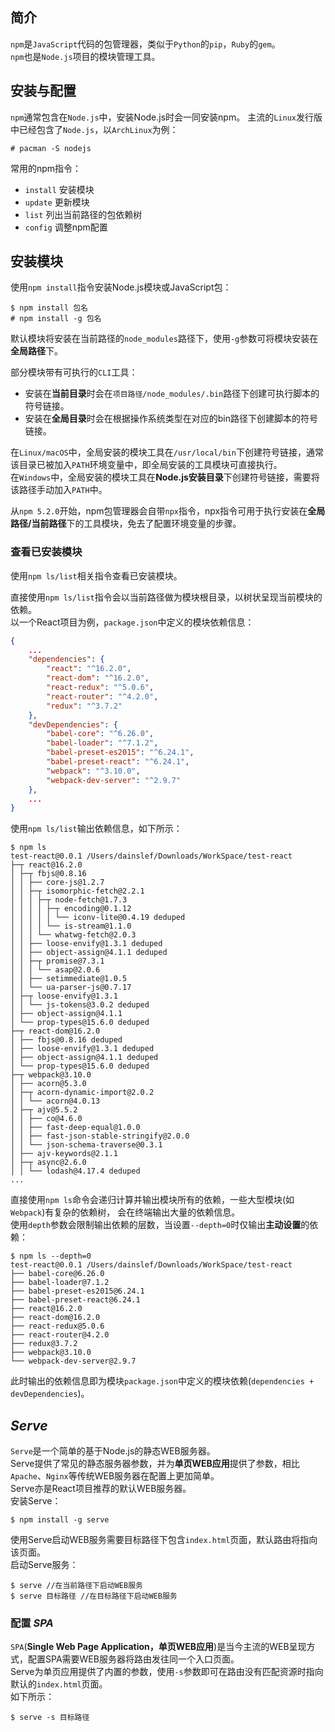 ## 简介
`npm`是`JavaScript`代码的包管理器，类似于`Python`的`pip`，`Ruby`的`gem`。  
`npm`也是`Node.js`项目的模块管理工具。



## 安装与配置
`npm`通常包含在`Node.js`中，安装Node.js时会一同安装npm。
主流的`Linux`发行版中已经包含了`Node.js`，以`ArchLinux`为例：

```
# pacman -S nodejs
```

常用的npm指令：

- `install` 安装模块
- `update` 更新模块
- `list` 列出当前路径的包依赖树
- `config` 调整npm配置



## 安装模块
使用`npm install`指令安装Node.js模块或JavaScript包：

```
$ npm install 包名
# npm install -g 包名
```

默认模块将安装在当前路径的`node_modules`路径下，使用`-g`参数可将模块安装在**全局路径**下。

部分模块带有可执行的`CLI`工具：

- 安装在**当前目录**时会在`项目路径/node_modules/.bin`路径下创建可执行脚本的符号链接。
- 安装在**全局目录**时会在根据操作系统类型在对应的bin路径下创建脚本的符号链接。

在`Linux/macOS`中，全局安装的模块工具在`/usr/local/bin`下创建符号链接，通常该目录已被加入`PATH`环境变量中，即全局安装的工具模块可直接执行。  
在`Windows`中，全局安装的模块工具在**Node.js安装目录**下创建符号链接，需要将该路径手动加入`PATH`中。

从`npm 5.2.0`开始，npm包管理器会自带`npx`指令，npx指令可用于执行安装在**全局路径/当前路径**下的工具模块，免去了配置环境变量的步骤。

### 查看已安装模块
使用`npm ls/list`相关指令查看已安装模块。

直接使用`npm ls/list`指令会以当前路径做为模块根目录，以树状呈现当前模块的依赖。  
以一个React项目为例，`package.json`中定义的模块依赖信息：

```json
{
	...
	"dependencies": {
		"react": "^16.2.0",
		"react-dom": "^16.2.0",
		"react-redux": "^5.0.6",
		"react-router": "^4.2.0",
		"redux": "^3.7.2"
	},
	"devDependencies": {
		"babel-core": "^6.26.0",
		"babel-loader": "^7.1.2",
		"babel-preset-es2015": "^6.24.1",
		"babel-preset-react": "^6.24.1",
		"webpack": "^3.10.0",
		"webpack-dev-server": "^2.9.7"
	},
	...
}
```

使用`npm ls/list`输出依赖信息，如下所示：

```
$ npm ls
test-react@0.0.1 /Users/dainslef/Downloads/WorkSpace/test-react
├─┬ react@16.2.0
│ ├─┬ fbjs@0.8.16
│ │ ├── core-js@1.2.7
│ │ ├─┬ isomorphic-fetch@2.2.1
│ │ │ ├─┬ node-fetch@1.7.3
│ │ │ │ ├─┬ encoding@0.1.12
│ │ │ │ │ └── iconv-lite@0.4.19 deduped
│ │ │ │ └── is-stream@1.1.0
│ │ │ └── whatwg-fetch@2.0.3
│ │ ├── loose-envify@1.3.1 deduped
│ │ ├── object-assign@4.1.1 deduped
│ │ ├─┬ promise@7.3.1
│ │ │ └── asap@2.0.6
│ │ ├── setimmediate@1.0.5
│ │ └── ua-parser-js@0.7.17
│ ├─┬ loose-envify@1.3.1
│ │ └── js-tokens@3.0.2 deduped
│ ├── object-assign@4.1.1
│ └── prop-types@15.6.0 deduped
├─┬ react-dom@16.2.0
│ ├── fbjs@0.8.16 deduped
│ ├── loose-envify@1.3.1 deduped
│ ├── object-assign@4.1.1 deduped
│ └── prop-types@15.6.0 deduped
├─┬ webpack@3.10.0
│ ├── acorn@5.3.0
│ ├─┬ acorn-dynamic-import@2.0.2
│ │ └── acorn@4.0.13
│ ├─┬ ajv@5.5.2
│ │ ├── co@4.6.0
│ │ ├── fast-deep-equal@1.0.0
│ │ ├── fast-json-stable-stringify@2.0.0
│ │ └── json-schema-traverse@0.3.1
│ ├── ajv-keywords@2.1.1
│ ├─┬ async@2.6.0
│ │ └── lodash@4.17.4 deduped
...
```

直接使用`npm ls`命令会递归计算并输出模块所有的依赖，一些大型模块(如`Webpack`)有复杂的依赖树，
会在终端输出大量的依赖信息。  
使用`depth`参数会限制输出依赖的层数，当设置`--depth=0`时仅输出**主动设置**的依赖：

```
$ npm ls --depth=0
test-react@0.0.1 /Users/dainslef/Downloads/WorkSpace/test-react
├── babel-core@6.26.0
├── babel-loader@7.1.2
├── babel-preset-es2015@6.24.1
├── babel-preset-react@6.24.1
├── react@16.2.0
├── react-dom@16.2.0
├── react-redux@5.0.6
├── react-router@4.2.0
├── redux@3.7.2
├── webpack@3.10.0
└── webpack-dev-server@2.9.7
```

此时输出的依赖信息即为模块`package.json`中定义的模块依赖(`dependencies + devDependencies`)。



## *Serve*
`Serve`是一个简单的基于Node.js的静态WEB服务器。  
Serve提供了常见的静态服务器参数，并为**单页WEB应用**提供了参数，相比`Apache`、`Nginx`等传统WEB服务器在配置上更加简单。  
Serve亦是React项目推荐的默认WEB服务器。  
安装Serve：

```
$ npm install -g serve
```

使用Serve启动WEB服务需要目标路径下包含`index.html`页面，默认路由将指向该页面。  
启动Serve服务：

```
$ serve //在当前路径下启动WEB服务
$ serve 目标路径 //在目标路径下启动WEB服务
```

### 配置 *SPA*
`SPA`(**Single Web Page Application，单页WEB应用**)是当今主流的WEB呈现方式，配置SPA需要WEB服务器将路由发往同一个入口页面。  
Serve为单页应用提供了内置的参数，使用`-s`参数即可在路由没有匹配资源时指向默认的`index.html`页面。  
如下所示：

```
$ serve -s 目标路径
```
